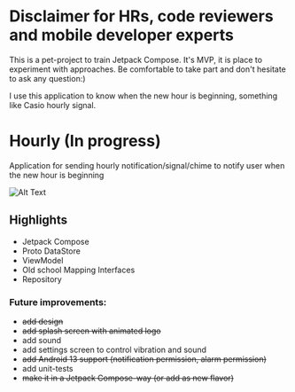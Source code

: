 # Disclaimer for HRs, code reviewers and mobile developer experts

This is a pet-project to train Jetpack Compose. It's MVP, it is place to experiment with approaches. Be comfortable to take part and don't hesitate to ask any question:)

I use this application to know when the new hour is beginning, something like Casio hourly signal.

# Hourly (In progress)
Application for sending hourly notification/signal/chime to notify user when the new hour is beginning

![Alt Text](https://media.giphy.com/media/v1.Y2lkPTc5MGI3NjExbWlzaHczYnVqbnY3ZnI2NXJ5Y3RxMG9naGRoNDZ6dGFoaW95Z3N5cSZlcD12MV9pbnRlcm5hbF9naWZfYnlfaWQmY3Q9Zw/8MFElCz7tv1JMH3MHc/giphy.gif)

## Highlights
 - Jetpack Compose
 - Proto DataStore
 - ViewModel
 - Old school Mapping Interfaces
 - Repository

### Future improvements:
  - ~~add design~~ 
  - ~~add splash screen with animated logo~~
  - add sound
  - add settings screen to control vibration and sound
  - ~~add Android 13 support (notification permission, alarm permission)~~
  - add unit-tests
  - ~~make it in a Jetpack Compose-way (or add as new flavor)~~

